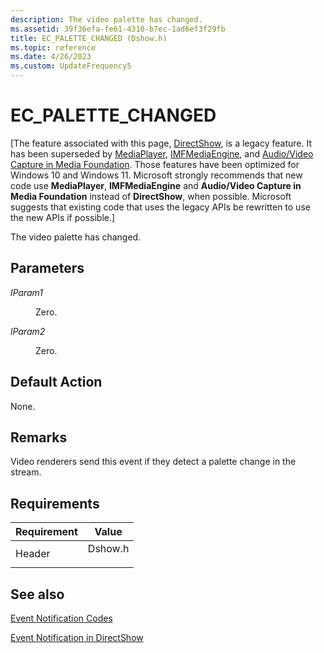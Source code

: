 ```yaml
---
description: The video palette has changed.
ms.assetid: 39f36efa-fe61-4310-b7ec-1ad6ef3f29fb
title: EC_PALETTE_CHANGED (Dshow.h)
ms.topic: reference
ms.date: 4/26/2023
ms.custom: UpdateFrequency5
---
```


# EC\_PALETTE\_CHANGED

\[The feature associated with this page, [DirectShow](/windows/win32/directshow/directshow), is a legacy feature. It has been superseded by [MediaPlayer](/uwp/api/Windows.Media.Playback.MediaPlayer), [IMFMediaEngine](/windows/win32/api/mfmediaengine/nn-mfmediaengine-imfmediaengine), and [Audio/Video Capture in Media Foundation](windows/win32/medfound/audio-video-capture-in-media-foundation). Those features have been optimized for Windows 10 and Windows 11. Microsoft strongly recommends that new code use **MediaPlayer**, **IMFMediaEngine** and **Audio/Video Capture in Media Foundation** instead of **DirectShow**, when possible. Microsoft suggests that existing code that uses the legacy APIs be rewritten to use the new APIs if possible.\]

The video palette has changed.

## Parameters

<dl> <dt>

<span id="lParam1"></span><span id="lparam1"></span><span id="LPARAM1"></span>*lParam1*
</dt> <dd>

Zero.

</dd> <dt>

<span id="lParam2"></span><span id="lparam2"></span><span id="LPARAM2"></span>*lParam2*
</dt> <dd>

Zero.

</dd> </dl>

## Default Action

None.

## Remarks

Video renderers send this event if they detect a palette change in the stream.

## Requirements



| Requirement | Value |
|-------------------|------------------------------------------------------------------------------------|
| Header<br/> | <dl> <dt>Dshow.h</dt> </dl> |



## See also

<dl> <dt>

[Event Notification Codes](event-notification-codes.md)
</dt> <dt>

[Event Notification in DirectShow](event-notification-in-directshow.md)
</dt> </dl>

 

 




